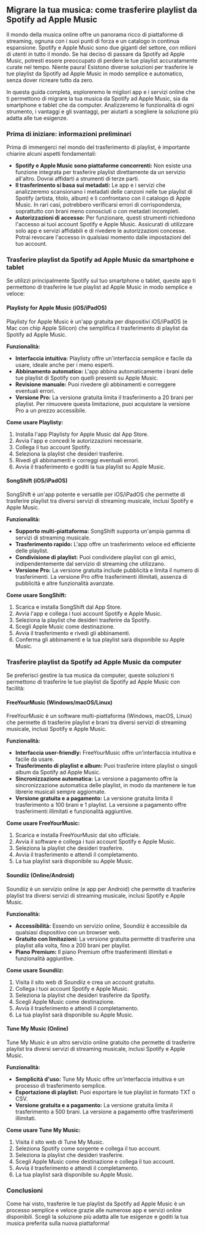## Migrare la tua musica: come trasferire playlist da Spotify ad Apple Music

Il mondo della musica online offre un panorama ricco di piattaforme di streaming, ognuna con i suoi punti di forza e un catalogo in continua espansione.  Spotify e Apple Music sono due giganti del settore, con milioni di utenti in tutto il mondo.  Se hai deciso di passare da Spotify ad Apple Music, potresti essere preoccupato di perdere le tue playlist accuratamente curate nel tempo.  Niente paura!  Esistono diverse soluzioni per trasferire le tue playlist da Spotify ad Apple Music in modo semplice e automatico, senza dover ricreare tutto da zero.

In questa guida completa, esploreremo le migliori app e i servizi online che ti permettono di migrare la tua musica da Spotify ad Apple Music, sia da smartphone e tablet che da computer.  Analizzeremo le funzionalità di ogni strumento, i vantaggi e gli svantaggi, per aiutarti a scegliere la soluzione più adatta alle tue esigenze.

### Prima di iniziare: informazioni preliminari

Prima di immergerci nel mondo del trasferimento di playlist, è importante chiarire alcuni aspetti fondamentali:

* **Spotify e Apple Music sono piattaforme concorrenti:**  Non esiste una funzione integrata per trasferire playlist direttamente da un servizio all'altro.  Dovrai affidarti a strumenti di terze parti.
* **Il trasferimento si basa sui metadati:** Le app e i servizi che analizzeremo scansionano i metadati delle canzoni nelle tue playlist di Spotify (artista, titolo, album) e li confrontano con il catalogo di Apple Music.  In rari casi, potrebbero verificarsi errori di corrispondenza, soprattutto con brani meno conosciuti o con metadati incompleti.
* **Autorizzazioni di accesso:** Per funzionare, questi strumenti richiedono l'accesso ai tuoi account Spotify e Apple Music.  Assicurati di utilizzare solo app e servizi affidabili e di rivedere le autorizzazioni concesse.  Potrai revocare l'accesso in qualsiasi momento dalle impostazioni del tuo account.

### Trasferire playlist da Spotify ad Apple Music da smartphone e tablet

Se utilizzi principalmente Spotify sul tuo smartphone o tablet, queste app ti permettono di trasferire le tue playlist ad Apple Music in modo semplice e veloce:

#### Playlisty for Apple Music (iOS/iPadOS)

Playlisty for Apple Music è un'app gratuita per dispositivi iOS/iPadOS (e Mac con chip Apple Silicon) che semplifica il trasferimento di playlist da Spotify ad Apple Music.

**Funzionalità:**

* **Interfaccia intuitiva:**  Playlisty offre un'interfaccia semplice e facile da usare, ideale anche per i meno esperti.
* **Abbinamento automatico:** L'app abbina automaticamente i brani delle tue playlist di Spotify con quelli presenti su Apple Music.
* **Revisione manuale:**  Puoi rivedere gli abbinamenti e correggere eventuali errori.
* **Versione Pro:**  La versione gratuita limita il trasferimento a 20 brani per playlist.  Per rimuovere questa limitazione, puoi acquistare la versione Pro a un prezzo accessibile.

**Come usare Playlisty:**

1. Installa l'app Playlisty for Apple Music dal App Store.
2. Avvia l'app e concedi le autorizzazioni necessarie.
3. Collega il tuo account Spotify.
4. Seleziona la playlist che desideri trasferire.
5. Rivedi gli abbinamenti e correggi eventuali errori.
6. Avvia il trasferimento e goditi la tua playlist su Apple Music.

#### SongShift (iOS/iPadOS)

SongShift è un'app potente e versatile per iOS/iPadOS che permette di trasferire playlist tra diversi servizi di streaming musicale, inclusi Spotify e Apple Music.

**Funzionalità:**

* **Supporto multi-piattaforma:**  SongShift supporta un'ampia gamma di servizi di streaming musicale.
* **Trasferimento rapido:**  L'app offre un trasferimento veloce ed efficiente delle playlist.
* **Condivisione di playlist:**  Puoi condividere playlist con gli amici, indipendentemente dal servizio di streaming che utilizzano.
* **Versione Pro:**  La versione gratuita include pubblicità e limita il numero di trasferimenti.  La versione Pro offre trasferimenti illimitati, assenza di pubblicità e altre funzionalità avanzate.

**Come usare SongShift:**

1. Scarica e installa SongShift dal App Store.
2. Avvia l'app e collega i tuoi account Spotify e Apple Music.
3. Seleziona la playlist che desideri trasferire da Spotify.
4. Scegli Apple Music come destinazione.
5. Avvia il trasferimento e rivedi gli abbinamenti.
6. Conferma gli abbinamenti e la tua playlist sarà disponibile su Apple Music.

### Trasferire playlist da Spotify ad Apple Music da computer

Se preferisci gestire la tua musica da computer, queste soluzioni ti permettono di trasferire le tue playlist da Spotify ad Apple Music con facilità:

#### FreeYourMusic (Windows/macOS/Linux)

FreeYourMusic è un software multi-piattaforma (Windows, macOS, Linux) che permette di trasferire playlist e brani tra diversi servizi di streaming musicale, inclusi Spotify e Apple Music.

**Funzionalità:**

* **Interfaccia user-friendly:** FreeYourMusic offre un'interfaccia intuitiva e facile da usare.
* **Trasferimento di playlist e album:**  Puoi trasferire intere playlist o singoli album da Spotify ad Apple Music.
* **Sincronizzazione automatica:**  La versione a pagamento offre la sincronizzazione automatica delle playlist, in modo da mantenere le tue librerie musicali sempre aggiornate.
* **Versione gratuita e a pagamento:**  La versione gratuita limita il trasferimento a 100 brani e 1 playlist.  La versione a pagamento offre trasferimenti illimitati e funzionalità aggiuntive.

**Come usare FreeYourMusic:**

1. Scarica e installa FreeYourMusic dal sito ufficiale.
2. Avvia il software e collega i tuoi account Spotify e Apple Music.
3. Seleziona la playlist che desideri trasferire.
4. Avvia il trasferimento e attendi il completamento.
5. La tua playlist sarà disponibile su Apple Music.

#### Soundiiz (Online/Android)

Soundiiz è un servizio online (e app per Android) che permette di trasferire playlist tra diversi servizi di streaming musicale, inclusi Spotify e Apple Music.

**Funzionalità:**

* **Accessibilità:**  Essendo un servizio online, Soundiiz è accessibile da qualsiasi dispositivo con un browser web.
* **Gratuito con limitazioni:**  La versione gratuita permette di trasferire una playlist alla volta, fino a 200 brani per playlist.
* **Piano Premium:**  Il piano Premium offre trasferimenti illimitati e funzionalità aggiuntive.

**Come usare Soundiiz:**

1. Visita il sito web di Soundiiz e crea un account gratuito.
2. Collega i tuoi account Spotify e Apple Music.
3. Seleziona la playlist che desideri trasferire da Spotify.
4. Scegli Apple Music come destinazione.
5. Avvia il trasferimento e attendi il completamento.
6. La tua playlist sarà disponibile su Apple Music.

#### Tune My Music (Online)

Tune My Music è un altro servizio online gratuito che permette di trasferire playlist tra diversi servizi di streaming musicale, inclusi Spotify e Apple Music.

**Funzionalità:**

* **Semplicità d'uso:**  Tune My Music offre un'interfaccia intuitiva e un processo di trasferimento semplice.
* **Esportazione di playlist:**  Puoi esportare le tue playlist in formato TXT o CSV.
* **Versione gratuita e a pagamento:**  La versione gratuita limita il trasferimento a 500 brani.  La versione a pagamento offre trasferimenti illimitati.

**Come usare Tune My Music:**

1. Visita il sito web di Tune My Music.
2. Seleziona Spotify come sorgente e collega il tuo account.
3. Seleziona la playlist che desideri trasferire.
4. Scegli Apple Music come destinazione e collega il tuo account.
5. Avvia il trasferimento e attendi il completamento.
6. La tua playlist sarà disponibile su Apple Music.

### Conclusioni

Come hai visto, trasferire le tue playlist da Spotify ad Apple Music è un processo semplice e veloce grazie alle numerose app e servizi online disponibili.  Scegli la soluzione più adatta alle tue esigenze e goditi la tua musica preferita sulla nuova piattaforma!
